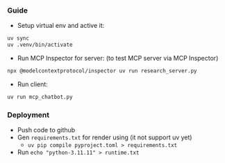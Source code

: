 
### Guide
- Setup virtual env and active it:
```bash
uv sync
uv .venv/bin/activate
```
- Run MCP Inspector for server: (to test MCP server via MCP Inspector)
```bash
npx @modelcontextprotocol/inspector uv run research_server.py
```
- Run client:
```bash
uv run mcp_chatbot.py
```


### Deployment
- Push code to github
- Gen `requirements.txt` for render using (it not support uv yet)
  - `uv pip compile pyproject.toml > requirements.txt`
- Run `echo "python-3.11.11" > runtime.txt`